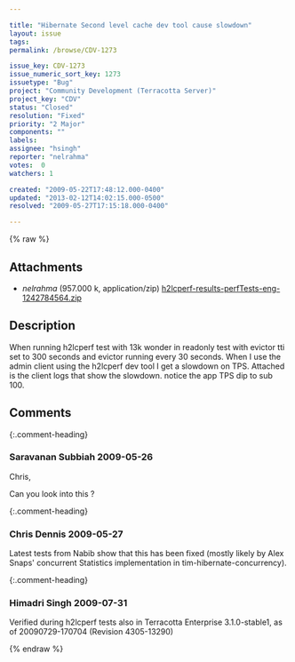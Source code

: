 ```yaml
---

title: "Hibernate Second level cache dev tool cause slowdown"
layout: issue
tags: 
permalink: /browse/CDV-1273

issue_key: CDV-1273
issue_numeric_sort_key: 1273
issuetype: "Bug"
project: "Community Development (Terracotta Server)"
project_key: "CDV"
status: "Closed"
resolution: "Fixed"
priority: "2 Major"
components: ""
labels: 
assignee: "hsingh"
reporter: "nelrahma"
votes:  0
watchers: 1

created: "2009-05-22T17:48:12.000-0400"
updated: "2013-02-12T14:02:15.000-0500"
resolved: "2009-05-27T17:15:18.000-0400"

---
```




{% raw %}


## Attachments

* <em>nelrahma</em> (957.000 k, application/zip) [h2lcperf-results-perfTests-eng-1242784564.zip](/attachments/CDV/CDV-1273/h2lcperf-results-perfTests-eng-1242784564.zip)




## Description

<div markdown="1" class="description">

When running h2lcperf test with 13k wonder in readonly test with evictor tti set to 300 seconds and evictor running every 30 seconds.  When I use the admin client using the h2lcperf dev tool I get a slowdown on TPS.
Attached is the client logs that show the slowdown.  notice the app TPS dip to sub 100.



</div>

## Comments


{:.comment-heading}
### **Saravanan Subbiah** <span class="date">2009-05-26</span>

<div markdown="1" class="comment">

Chris,

Can you look into this ?



</div>


{:.comment-heading}
### **Chris Dennis** <span class="date">2009-05-27</span>

<div markdown="1" class="comment">

Latest tests from Nabib show that this has been fixed (mostly likely by Alex Snaps' concurrent Statistics implementation in tim-hibernate-concurrency).

</div>


{:.comment-heading}
### **Himadri Singh** <span class="date">2009-07-31</span>

<div markdown="1" class="comment">

Verified during h2lcperf tests also in Terracotta Enterprise 3.1.0-stable1, as of 20090729-170704 (Revision 4305-13290)

</div>



{% endraw %}
